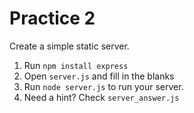 # Practice 2

Create a simple static server.

1. Run `npm install express`
2. Open `server.js` and fill in the blanks
3. Run `node server.js` to run your server.
4. Need a hint? Check `server_answer.js`

